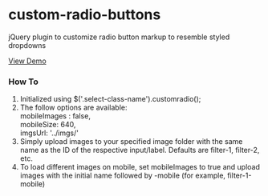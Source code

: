 custom-radio-buttons
====================

jQuery plugin to customize radio button markup to resemble styled dropdowns

<a href="http://emilyhayman.com/CustomRadioButtons/">View Demo</a>

<h3>How To</h3>
<ol>
<li>Initialized using $('.select-class-name').customradio();</li>
<li>The follow options are available:<br />
        mobileImages : false,<br />
        mobileSize: 640,<br />
        imgsUrl: '../imgs/'
</li>
<li>Simply upload images to your specified image folder with the same name as the ID of the respective input/label. 
Defaults are filter-1, filter-2, etc.
</li>
<li>To load different images on mobile, set mobileImages to true and upload images with the initial name followed by -mobile (for example, filter-1-mobile)
</li>
</ol>
